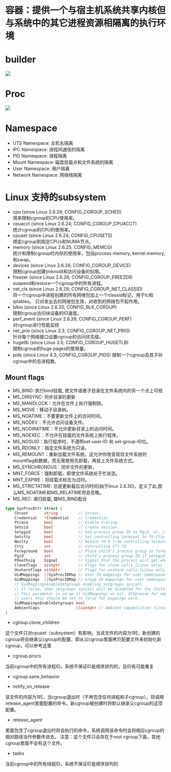 # 容器：提供一个与宿主机系统共享内核但与系统中的其它进程资源相隔离的执行环境

# builder
![](https://ws1.sinaimg.cn/large/006jGdC3gy1g2a1kzmpf5j313o18c483.jpg)

# Proc
![](https://ws1.sinaimg.cn/large/006jGdC3ly1g2256tpp5fj30su0f8jyg.jpg)

# Namespace
* UTS Namespace: 主机名隔离
* IPC Namespace: 进程间通信的隔离
* PID Namespace: 进程隔离
* Mount Namespace: 磁盘挂载点和文件系统的隔离
* User Namespace: 用户隔离
* Network Namespace: 网络栈隔离

# Linux 支持的subsystem
* cpu (since Linux 2.6.24; CONFIG_CGROUP_SCHED)     
用来限制cgroup的CPU使用率。
* cpuacct (since Linux 2.6.24; CONFIG_CGROUP_CPUACCT)           
统计cgroup的CPU的使用率。 
* cpuset (since Linux 2.6.24; CONFIG_CPUSETS)           
绑定cgroup到指定CPUs和NUMA节点。
* memory (since Linux 2.6.25; CONFIG_MEMCG)         
统计和限制cgroup的内存的使用率，包括process memory, kernel memory, 和swap。
* devices (since Linux 2.6.26; CONFIG_CGROUP_DEVICE)            
限制cgroup创建(mknod)和访问设备的权限。
* freezer (since Linux 2.6.28; CONFIG_CGROUP_FREEZER)               
suspend和restore一个cgroup中的所有进程。
* net_cls (since Linux 2.6.29; CONFIG_CGROUP_NET_CLASSID)           
将一个cgroup中进程创建的所有网络包加上一个classid标记，用于tc和iptables。 只对发出去的网络包生效，对收到的网络包不起作用。
* blkio (since Linux 2.6.33; CONFIG_BLK_CGROUP)         
限制cgroup访问块设备的IO速度。
* perf_event (since Linux 2.6.39; CONFIG_CGROUP_PERF)               
对cgroup进行性能监控
* net_prio (since Linux 3.3; CONFIG_CGROUP_NET_PRIO)                  
针对每个网络接口设置cgroup的访问优先级。
* hugetlb (since Linux 3.5; CONFIG_CGROUP_HUGETLB)              
限制cgroup的huge pages的使用量。
* pids (since Linux 4.3; CONFIG_CGROUP_PIDS)
限制一个cgroup及其子孙cgroup中的总进程数。

## Mount flags
* MS_BIND: 执行bind挂载, 使文件或者子目录在文件系统内的另一个点上可视
* MS_DIRSYNC: 同步目录的更新
* MS_MANDLOCK：允许在文件上执行强制锁。
* MS_MOVE：移动子目录树。
* MS_NOATIME：不要更新文件上的访问时间。
* MS_NODEV：不允许访问设备文件。
* MS_NODIRATIME：不允许更新目录上的访问时间。
* MS_NOEXEC：不允许在挂载的文件系统上执行程序。
* MS_NOSUID：执行程序时，不遵照set-user-ID 和 set-group-ID位。
* MS_RDONLY：指定文件系统为只读。
* MS_REMOUNT：重新加载文件系统。这允许你改变现存文件系统的mountflag和数据，而无需使用先卸载，再挂上文件系统方式。
* MS_SYNCHRONOUS：同步文件的更新。
* MNT_FORCE：强制卸载，即使文件系统处于忙状态。
* MNT_EXPIRE：将挂载点标志为过时。
* MS_STRICTATIME: 总是更新最后访问时间(始于linux 2.6.30)，定义了此,那么MS_NOATIME和MS_RELATIME将会忽略。
* MS_REC: 递归挂载, 跟MS_BIND配合


```go
type SysProcAttr struct {
	Chroot       string         // Chroot.
	Credential   *Credential    // Credential.
	Ptrace       bool           // Enable tracing.
	Setsid       bool           // Create session.
	Setpgid      bool           // Set process group ID to Pgid, or, if Pgid == 0, to new pid.
	Setctty      bool           // Set controlling terminal to fd Ctty (only meaningful if Setsid is set)
	Noctty       bool           // Detach fd 0 from controlling terminal
	Ctty         int            // Controlling TTY fd
	Foreground   bool           // Place child's process group in foreground. (Implies Setpgid. Uses Ctty as fd of controlling TTY)
	Pgid         int            // Child's process group ID if Setpgid.
	Pdeathsig    Signal         // Signal that the process will get when its parent dies (Linux only)
	Cloneflags   uintptr        // Flags for clone calls (Linux only)
	Unshareflags uintptr        // Flags for unshare calls (Linux only)
	UidMappings  []SysProcIDMap // User ID mappings for user namespaces.
	GidMappings  []SysProcIDMap // Group ID mappings for user namespaces.
	// GidMappingsEnableSetgroups enabling setgroups syscall.
	// If false, then setgroups syscall will be disabled for the child process.
	// This parameter is no-op if GidMappings == nil. Otherwise for unprivileged
	// users this should be set to false for mappings work.
	GidMappingsEnableSetgroups bool
	AmbientCaps                []uintptr // Ambient capabilities (Linux only)
}
```


* cgroup.clone_children

这个文件只对cpuset（subsystem）有影响，当该文件的内容为1时，新创建的cgroup将会继承父cgroup的配置，即从父cgroup里面拷贝配置文件来初始化新cgroup，可以参考这里

* cgroup.procs

当前cgroup中的所有进程ID，系统不保证ID是顺序排列的，且ID有可能重复

* cgroup.sane_behavior

* notify_on_release

该文件的内容为1时，当cgroup退出时（不再包含任何进程和子cgroup），将调用release_agent里面配置的命令。新cgroup被创建时将默认继承父cgroup的这项配置。

* release_agent

里面包含了cgroup退出时将会执行的命令，系统调用该命令时会将相应cgroup的相对路径当作参数传进去。 注意：这个文件只会存在于root cgroup下面，其他cgroup里面不会有这个文件。

* tasks

当前cgroup中的所有线程ID，系统不保证ID是顺序排列的

